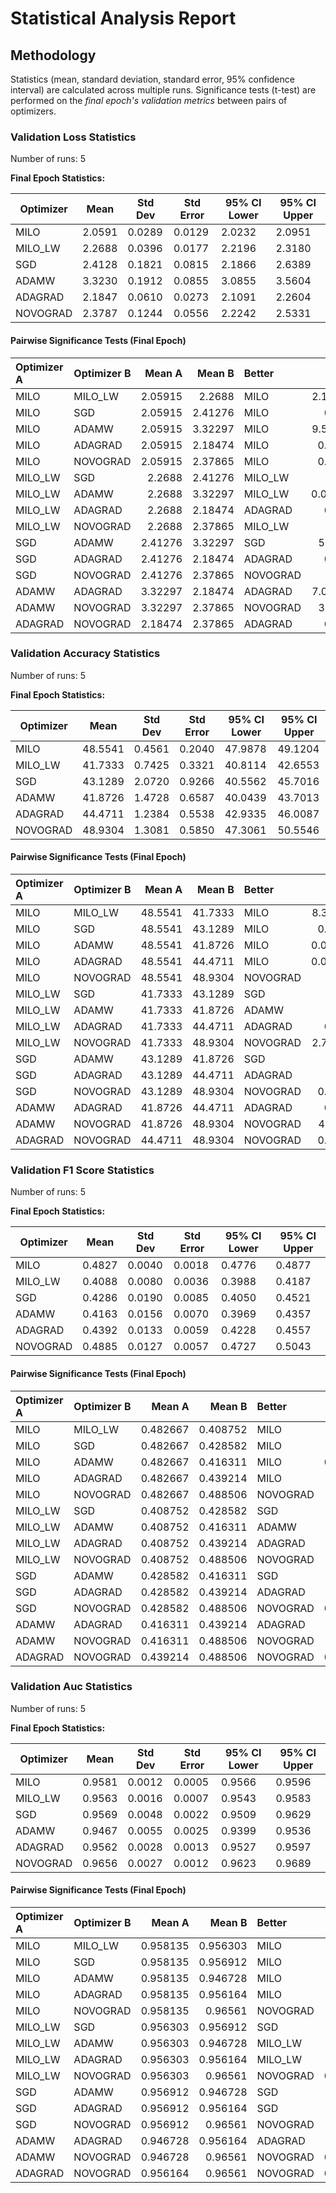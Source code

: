 # Statistical Analysis Report

## Methodology

Statistics (mean, standard deviation, standard error, 95% confidence interval) are calculated across multiple runs.
Significance tests (t-test) are performed on the *final epoch's validation metrics* between pairs of optimizers.

### Validation Loss Statistics

Number of runs: 5

**Final Epoch Statistics:**

| Optimizer | Mean | Std Dev | Std Error | 95% CI Lower | 95% CI Upper |
|-----------|------|---------|-----------|--------------|--------------|
| MILO | 2.0591 | 0.0289 | 0.0129 | 2.0232 | 2.0951 |
| MILO_LW | 2.2688 | 0.0396 | 0.0177 | 2.2196 | 2.3180 |
| SGD | 2.4128 | 0.1821 | 0.0815 | 2.1866 | 2.6389 |
| ADAMW | 3.3230 | 0.1912 | 0.0855 | 3.0855 | 3.5604 |
| ADAGRAD | 2.1847 | 0.0610 | 0.0273 | 2.1091 | 2.2604 |
| NOVOGRAD | 2.3787 | 0.1244 | 0.0556 | 2.2242 | 2.5331 |

#### Pairwise Significance Tests (Final Epoch)

| Optimizer A   | Optimizer B   |   Mean A |   Mean B | Better   |     p-value | Significant   | Metric                |
|:--------------|:--------------|---------:|---------:|:---------|------------:|:--------------|:----------------------|
| MILO          | MILO_LW       |  2.05915 |  2.2688  | MILO     | 2.15342e-05 | ***           | final_validation_loss |
| MILO          | SGD           |  2.05915 |  2.41276 | MILO     | 0.0114752   | *             | final_validation_loss |
| MILO          | ADAMW         |  2.05915 |  3.32297 | MILO     | 9.51609e-05 | ***           | final_validation_loss |
| MILO          | ADAGRAD       |  2.05915 |  2.18474 | MILO     | 0.00659461  | **            | final_validation_loss |
| MILO          | NOVOGRAD      |  2.05915 |  2.37865 | MILO     | 0.00367637  | **            | final_validation_loss |
| MILO_LW       | SGD           |  2.2688  |  2.41276 | MILO_LW  | 0.153027    |               | final_validation_loss |
| MILO_LW       | ADAMW         |  2.2688  |  3.32297 | MILO_LW  | 0.000166739 | ***           | final_validation_loss |
| MILO_LW       | ADAGRAD       |  2.2688  |  2.18474 | ADAGRAD  | 0.0367799   | *             | final_validation_loss |
| MILO_LW       | NOVOGRAD      |  2.2688  |  2.37865 | MILO_LW  | 0.121011    |               | final_validation_loss |
| SGD           | ADAMW         |  2.41276 |  3.32297 | SGD      | 5.7788e-05  | ***           | final_validation_loss |
| SGD           | ADAGRAD       |  2.41276 |  2.18474 | ADAGRAD  | 0.0462325   | *             | final_validation_loss |
| SGD           | NOVOGRAD      |  2.41276 |  2.37865 | NOVOGRAD | 0.739568    |               | final_validation_loss |
| ADAMW         | ADAGRAD       |  3.32297 |  2.18474 | ADAGRAD  | 7.07456e-05 | ***           | final_validation_loss |
| ADAMW         | NOVOGRAD      |  3.32297 |  2.37865 | NOVOGRAD | 3.9865e-05  | ***           | final_validation_loss |
| ADAGRAD       | NOVOGRAD      |  2.18474 |  2.37865 | ADAGRAD  | 0.0211755   | *             | final_validation_loss |

### Validation Accuracy Statistics

Number of runs: 5

**Final Epoch Statistics:**

| Optimizer | Mean | Std Dev | Std Error | 95% CI Lower | 95% CI Upper |
|-----------|------|---------|-----------|--------------|--------------|
| MILO | 48.5541 | 0.4561 | 0.2040 | 47.9878 | 49.1204 |
| MILO_LW | 41.7333 | 0.7425 | 0.3321 | 40.8114 | 42.6553 |
| SGD | 43.1289 | 2.0720 | 0.9266 | 40.5562 | 45.7016 |
| ADAMW | 41.8726 | 1.4728 | 0.6587 | 40.0439 | 43.7013 |
| ADAGRAD | 44.4711 | 1.2384 | 0.5538 | 42.9335 | 46.0087 |
| NOVOGRAD | 48.9304 | 1.3081 | 0.5850 | 47.3061 | 50.5546 |

#### Pairwise Significance Tests (Final Epoch)

| Optimizer A   | Optimizer B   |   Mean A |   Mean B | Better   |     p-value | Significant   | Metric                    |
|:--------------|:--------------|---------:|---------:|:---------|------------:|:--------------|:--------------------------|
| MILO          | MILO_LW       |  48.5541 |  41.7333 | MILO     | 8.33984e-07 | ***           | final_validation_accuracy |
| MILO          | SGD           |  48.5541 |  43.1289 | MILO     | 0.00348006  | **            | final_validation_accuracy |
| MILO          | ADAMW         |  48.5541 |  41.8726 | MILO     | 0.000259774 | ***           | final_validation_accuracy |
| MILO          | ADAGRAD       |  48.5541 |  44.4711 | MILO     | 0.000917937 | ***           | final_validation_accuracy |
| MILO          | NOVOGRAD      |  48.5541 |  48.9304 | NOVOGRAD | 0.570344    |               | final_validation_accuracy |
| MILO_LW       | SGD           |  41.7333 |  43.1289 | SGD      | 0.215334    |               | final_validation_accuracy |
| MILO_LW       | ADAMW         |  41.7333 |  41.8726 | ADAMW    | 0.856572    |               | final_validation_accuracy |
| MILO_LW       | ADAGRAD       |  41.7333 |  44.4711 | ADAGRAD  | 0.0044694   | **            | final_validation_accuracy |
| MILO_LW       | NOVOGRAD      |  41.7333 |  48.9304 | NOVOGRAD | 2.73752e-05 | ***           | final_validation_accuracy |
| SGD           | ADAMW         |  43.1289 |  41.8726 | SGD      | 0.304596    |               | final_validation_accuracy |
| SGD           | ADAGRAD       |  43.1289 |  44.4711 | ADAGRAD  | 0.256487    |               | final_validation_accuracy |
| SGD           | NOVOGRAD      |  43.1289 |  48.9304 | NOVOGRAD | 0.00126899  | **            | final_validation_accuracy |
| ADAMW         | ADAGRAD       |  41.8726 |  44.4711 | ADAGRAD  | 0.0171391   | *             | final_validation_accuracy |
| ADAMW         | NOVOGRAD      |  41.8726 |  48.9304 | NOVOGRAD | 4.6727e-05  | ***           | final_validation_accuracy |
| ADAGRAD       | NOVOGRAD      |  44.4711 |  48.9304 | NOVOGRAD | 0.00055605  | ***           | final_validation_accuracy |

### Validation F1 Score Statistics

Number of runs: 5

**Final Epoch Statistics:**

| Optimizer | Mean | Std Dev | Std Error | 95% CI Lower | 95% CI Upper |
|-----------|------|---------|-----------|--------------|--------------|
| MILO | 0.4827 | 0.0040 | 0.0018 | 0.4776 | 0.4877 |
| MILO_LW | 0.4088 | 0.0080 | 0.0036 | 0.3988 | 0.4187 |
| SGD | 0.4286 | 0.0190 | 0.0085 | 0.4050 | 0.4521 |
| ADAMW | 0.4163 | 0.0156 | 0.0070 | 0.3969 | 0.4357 |
| ADAGRAD | 0.4392 | 0.0133 | 0.0059 | 0.4228 | 0.4557 |
| NOVOGRAD | 0.4885 | 0.0127 | 0.0057 | 0.4727 | 0.5043 |

#### Pairwise Significance Tests (Final Epoch)

| Optimizer A   | Optimizer B   |   Mean A |   Mean B | Better   |     p-value | Significant   | Metric                    |
|:--------------|:--------------|---------:|---------:|:---------|------------:|:--------------|:--------------------------|
| MILO          | MILO_LW       | 0.482667 | 0.408752 | MILO     | 1.84646e-06 | ***           | final_validation_f1_score |
| MILO          | SGD           | 0.482667 | 0.428582 | MILO     | 0.00251247  | **            | final_validation_f1_score |
| MILO          | ADAMW         | 0.482667 | 0.416311 | MILO     | 0.000426231 | ***           | final_validation_f1_score |
| MILO          | ADAGRAD       | 0.482667 | 0.439214 | MILO     | 0.00112967  | **            | final_validation_f1_score |
| MILO          | NOVOGRAD      | 0.482667 | 0.488506 | NOVOGRAD | 0.373998    |               | final_validation_f1_score |
| MILO_LW       | SGD           | 0.408752 | 0.428582 | SGD      | 0.0799827   |               | final_validation_f1_score |
| MILO_LW       | ADAMW         | 0.408752 | 0.416311 | ADAMW    | 0.373502    |               | final_validation_f1_score |
| MILO_LW       | ADAGRAD       | 0.408752 | 0.439214 | ADAGRAD  | 0.00367142  | **            | final_validation_f1_score |
| MILO_LW       | NOVOGRAD      | 0.408752 | 0.488506 | NOVOGRAD | 9.09224e-06 | ***           | final_validation_f1_score |
| SGD           | ADAMW         | 0.428582 | 0.416311 | SGD      | 0.298061    |               | final_validation_f1_score |
| SGD           | ADAGRAD       | 0.428582 | 0.439214 | ADAGRAD  | 0.337739    |               | final_validation_f1_score |
| SGD           | NOVOGRAD      | 0.428582 | 0.488506 | NOVOGRAD | 0.000623145 | ***           | final_validation_f1_score |
| ADAMW         | ADAGRAD       | 0.416311 | 0.439214 | ADAGRAD  | 0.0378567   | *             | final_validation_f1_score |
| ADAMW         | NOVOGRAD      | 0.416311 | 0.488506 | NOVOGRAD | 5.46317e-05 | ***           | final_validation_f1_score |
| ADAGRAD       | NOVOGRAD      | 0.439214 | 0.488506 | NOVOGRAD | 0.000323955 | ***           | final_validation_f1_score |

### Validation Auc Statistics

Number of runs: 5

**Final Epoch Statistics:**

| Optimizer | Mean | Std Dev | Std Error | 95% CI Lower | 95% CI Upper |
|-----------|------|---------|-----------|--------------|--------------|
| MILO | 0.9581 | 0.0012 | 0.0005 | 0.9566 | 0.9596 |
| MILO_LW | 0.9563 | 0.0016 | 0.0007 | 0.9543 | 0.9583 |
| SGD | 0.9569 | 0.0048 | 0.0022 | 0.9509 | 0.9629 |
| ADAMW | 0.9467 | 0.0055 | 0.0025 | 0.9399 | 0.9536 |
| ADAGRAD | 0.9562 | 0.0028 | 0.0013 | 0.9527 | 0.9597 |
| NOVOGRAD | 0.9656 | 0.0027 | 0.0012 | 0.9623 | 0.9689 |

#### Pairwise Significance Tests (Final Epoch)

| Optimizer A   | Optimizer B   |   Mean A |   Mean B | Better   |     p-value | Significant   | Metric               |
|:--------------|:--------------|---------:|---------:|:---------|------------:|:--------------|:---------------------|
| MILO          | MILO_LW       | 0.958135 | 0.956303 | MILO     | 0.0782825   |               | final_validation_auc |
| MILO          | SGD           | 0.958135 | 0.956912 | MILO     | 0.610127    |               | final_validation_auc |
| MILO          | ADAMW         | 0.958135 | 0.946728 | MILO     | 0.00860623  | **            | final_validation_auc |
| MILO          | ADAGRAD       | 0.958135 | 0.956164 | MILO     | 0.206515    |               | final_validation_auc |
| MILO          | NOVOGRAD      | 0.958135 | 0.96561  | NOVOGRAD | 0.00157778  | **            | final_validation_auc |
| MILO_LW       | SGD           | 0.956303 | 0.956912 | SGD      | 0.800455    |               | final_validation_auc |
| MILO_LW       | ADAMW         | 0.956303 | 0.946728 | MILO_LW  | 0.0153812   | *             | final_validation_auc |
| MILO_LW       | ADAGRAD       | 0.956303 | 0.956164 | MILO_LW  | 0.926901    |               | final_validation_auc |
| MILO_LW       | NOVOGRAD      | 0.956303 | 0.96561  | NOVOGRAD | 0.000366833 | ***           | final_validation_auc |
| SGD           | ADAMW         | 0.956912 | 0.946728 | SGD      | 0.0149267   | *             | final_validation_auc |
| SGD           | ADAGRAD       | 0.956912 | 0.956164 | SGD      | 0.774971    |               | final_validation_auc |
| SGD           | NOVOGRAD      | 0.956912 | 0.96561  | NOVOGRAD | 0.0118716   | *             | final_validation_auc |
| ADAMW         | ADAGRAD       | 0.946728 | 0.956164 | ADAGRAD  | 0.0145308   | *             | final_validation_auc |
| ADAMW         | NOVOGRAD      | 0.946728 | 0.96561  | NOVOGRAD | 0.000543793 | ***           | final_validation_auc |
| ADAGRAD       | NOVOGRAD      | 0.956164 | 0.96561  | NOVOGRAD | 0.000620674 | ***           | final_validation_auc |

